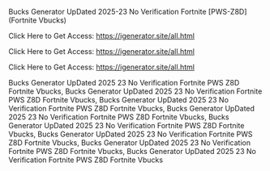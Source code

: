 Bucks Generator UpDated 2025-23 No Verification Fortnite [PWS-Z8D] (Fortnite Vbucks)

Click Here to Get Access: https://igenerator.site/all.html

Click Here to Get Access: https://igenerator.site/all.html

Click Here to Get Access: https://igenerator.site/all.html

Bucks Generator UpDated 2025 23 No Verification Fortnite PWS Z8D Fortnite Vbucks, Bucks Generator UpDated 2025 23 No Verification Fortnite PWS Z8D Fortnite Vbucks, Bucks Generator UpDated 2025 23 No Verification Fortnite PWS Z8D Fortnite Vbucks, Bucks Generator UpDated 2025 23 No Verification Fortnite PWS Z8D Fortnite Vbucks, Bucks Generator UpDated 2025 23 No Verification Fortnite PWS Z8D Fortnite Vbucks, Bucks Generator UpDated 2025 23 No Verification Fortnite PWS Z8D Fortnite Vbucks, Bucks Generator UpDated 2025 23 No Verification Fortnite PWS Z8D Fortnite Vbucks, Bucks Generator UpDated 2025 23 No Verification Fortnite PWS Z8D Fortnite Vbucks
